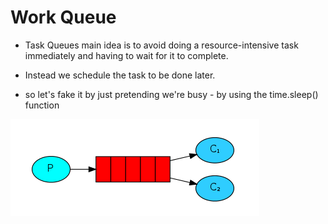 # Work Queue
* Task Queues main idea is to avoid doing a resource-intensive task immediately and having to wait for it to complete.
* Instead we schedule the task to be done later.

* so let's fake it by just pretending we're busy - by using the time.sleep() function

![Work queue, one producer and two consumer](https://github.com/hojat-gazestani/openstack/blob/main/rabbitmq/pic/2-RabbitMq%20Python%20Hello%20worldi.png)

